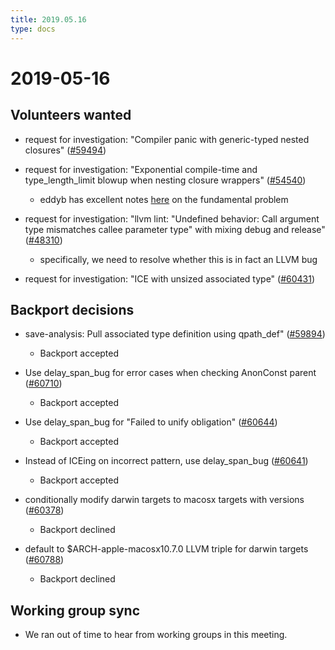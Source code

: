 ```yaml
---
title: 2019.05.16
type: docs
---
```

# 2019-05-16

## Volunteers wanted

- request for investigation: "Compiler panic with generic-typed nested closures" ([#59494](https://github.com/rust-lang/rust/issues/59494))

- request for investigation: "Exponential compile-time and type_length_limit blowup when nesting closure wrappers" ([#54540](https://github.com/rust-lang/rust/issues/54540)) 
  - eddyb has excellent notes [here](https://github.com/rust-lang/rust/issues/54540#issuecomment-485240110) on the fundamental problem
  
- request for investigation: "llvm lint: "Undefined behavior: Call argument type mismatches callee parameter type" with mixing debug and release" ([#48310](https://github.com/rust-lang/rust/issues/48310))
  - specifically, we need to resolve whether this is in fact an LLVM bug
  
- request for investigation: "ICE with unsized associated type" ([#60431](https://github.com/rust-lang/rust/issues/60431))

## Backport decisions

- save-analysis: Pull associated type definition using qpath_def" ([#59894](https://github.com/rust-lang/rust/pull/59894))
  - Backport accepted

- Use delay_span_bug for error cases when checking AnonConst parent ([#60710](https://github.com/rust-lang/rust/pull/60710))
  - Backport accepted
  
- Use delay_span_bug for "Failed to unify obligation" ([#60644](https://github.com/rust-lang/rust/pull/60644))
  - Backport accepted

- Instead of ICEing on incorrect pattern, use delay_span_bug ([#60641](https://github.com/rust-lang/rust/pull/60641))
  - Backport accepted

- conditionally modify darwin targets to macosx targets with versions ([#60378](https://github.com/rust-lang/rust/pull/60378))
  - Backport declined
  
- default to $ARCH-apple-macosx10.7.0 LLVM triple for darwin targets ([#60788](https://github.com/rust-lang/rust/pull/60788))
  - Backport declined

## Working group sync

- We ran out of time to hear from working groups in this meeting.
